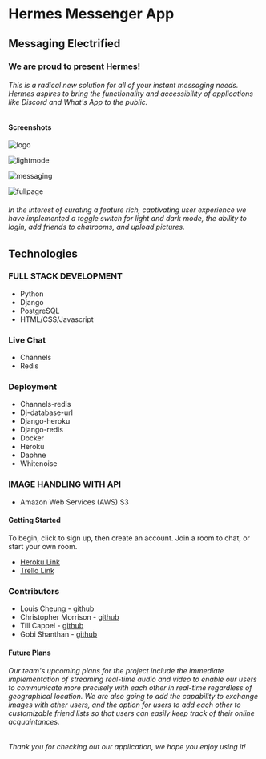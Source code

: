 # Hermes Messenger App
## Messaging Electrified  

### We are proud to present Hermes!
###### This is a radical new solution for all of your instant messaging needs. Hermes aspires to bring the functionality and accessibility of applications like Discord and What's App to the public.
#### Screenshots  

![logo](https://i.imgur.com/ChgLGGA.png)

![lightmode](https://i.imgur.com/jcLVGmq.png)

![messaging](https://i.imgur.com/rSPFudZ.png)

![fullpage](https://i.imgur.com/J00LEFN.png)


###### In the interest of curating a feature rich, captivating user experience we have implemented a toggle switch for light and dark mode, the ability to login, add friends to chatrooms, and upload pictures.  

## Technologies

### FULL STACK DEVELOPMENT  

- Python  
- Django  
- PostgreSQL
- HTML/CSS/Javascript  

### Live Chat  
- Channels  
- Redis

### Deployment  
- Channels-redis  
- Dj-database-url  
- Django-heroku  
- Django-redis  
- Docker  
- Heroku  
- Daphne  
- Whitenoise

### IMAGE HANDLING WITH API  
- Amazon Web Services (AWS) S3

#### Getting Started  
To begin, click to sign up, then create an account. Join a room to chat, or start your own room.
* [Heroku Link](https://hermes-messenger01.herokuapp.com/)  
* [Trello Link](https://trello.com/b/5LVKtOS9/project-3)

### Contributors  
- Louis Cheung - [github](https://github.com/louischeung1990)
- Christopher Morrison - [github](https://github.com/0xnimbus)  
- Till Cappel - [github](https://github.com/Wh1t3-Rabb1t)  
- Gobi Shanthan - [github](https://github.com/GobiShanthan)

#### Future Plans  
###### Our team's upcoming plans for the project include the immediate implementation of streaming real-time audio and video to enable our users to communicate more precisely with each other in real-time regardless of geographical location. We are also going to add the capability to exchange images with other users, and the option for users to add each other to customizable friend lists so that users can easily keep track of their online acquaintances.
###### Thank you for checking out our application, we hope you enjoy using it!